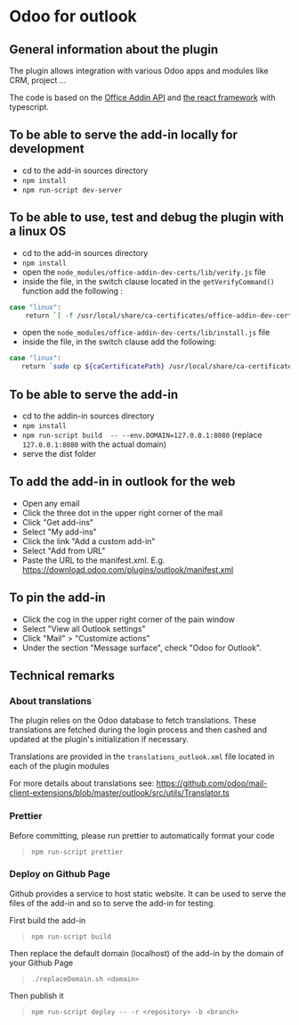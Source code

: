 # Odoo for outlook

## General information about the plugin

The plugin allows integration with various Odoo apps and modules like CRM, project ...

The code is based on the [Office Addin API](https://docs.microsoft.com/en-us/office/dev/add-ins/) and 
[the react framework](https://reactjs.org/) with typescript.


## To be able to serve the add-in locally for development

- cd to the add-in sources directory
- `npm install`
- `npm run-script dev-server`

## To be able to use, test and debug the plugin with a linux OS

- cd to the add-in sources directory
- `npm install`
- open the `node_modules/office-addin-dev-certs/lib/verify.js` file
- inside the file, in the switch clause located in the `getVerifyCommand()` function add the following :

```bash
case "linux":
    return `[ -f /usr/local/share/ca-certificates/office-addin-dev-certs/${defaults.caCertificateFileName} ] && openssl x509 -in /usr/local/share/ca-certificates/office-addin-dev-certs/${defaults.caCertificateFileName} -checkend 86400 -noout`;
```

- open the `node_modules/office-addin-dev-certs/lib/install.js` file
- inside the file, in the switch clause add the following:

```bash
case "linux":
   return `sudo cp ${caCertificatePath} /usr/local/share/ca-certificates && sudo /usr/sbin/update-ca-certificates`;
```

## To be able to serve the add-in

- cd to the addin-in sources directory
- `npm install`
- `npm run-script build  -- --env.DOMAIN=127.0.0.1:8080` (replace `127.0.0.1:8080` with the actual domain)
- serve the dist folder

## To add the add-in in outlook for the web

- Open any email
- Click the three dot in the upper right corner of the mail
- Click "Get add-ins"
- Select "My add-ins"
- Click the link "Add a custom add-in"
- Select "Add from URL"
- Paste the URL to the manifest.xml. E.g. https://download.odoo.com/plugins/outlook/manifest.xml

## To pin the add-in

- Click the cog in the upper right corner of the pain window
- Select "View all Outlook settings"
- Click "Mail" > "Customize actions"
- Under the section "Message surface", check "Odoo for Outlook".

## Technical remarks

### About translations
The plugin relies on the Odoo database to fetch translations. These translations are fetched during the login process 
and then cashed and updated at the plugin's initialization if necessary.

Translations are provided in the `translations_outlook.xml` file located in each of the plugin modules

For more details about translations see: https://github.com/odoo/mail-client-extensions/blob/master/outlook/src/utils/Translator.ts

### Prettier
Before committing, please run prettier to automatically format your code
> `npm run-script prettier`

### Deploy on Github Page
Github provides a service to host static website. It can be used to serve the files of
the add-in and so to serve the add-in for testing.

First build the add-in
> `npm run-script build`

Then replace the default domain (localhost) of the add-in by the domain of your Github Page
> `./replaceDomain.sh <domain>`

Then publish it
> `npm run-script deploy -- -r <repository> -b <branch>`
